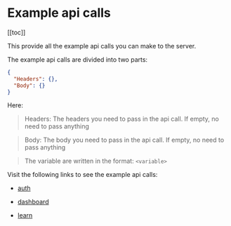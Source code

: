 # Example api calls

[[toc]]

This provide all the example api calls you can make to the server.

The example api calls are divided into two parts:

```json
{
  "Headers": {},
  "Body": {}
}
```

Here:

> Headers: The headers you need to pass in the api call. If empty, no need to pass anything

> Body: The body you need to pass in the api call. If empty, no need to pass anything

> The variable are written in the format: `<variable>`

Visit the following links to see the example api calls:

- [auth](/api/auth)

- [dashboard](/api/dashboard)

- [learn](/api/learn)
